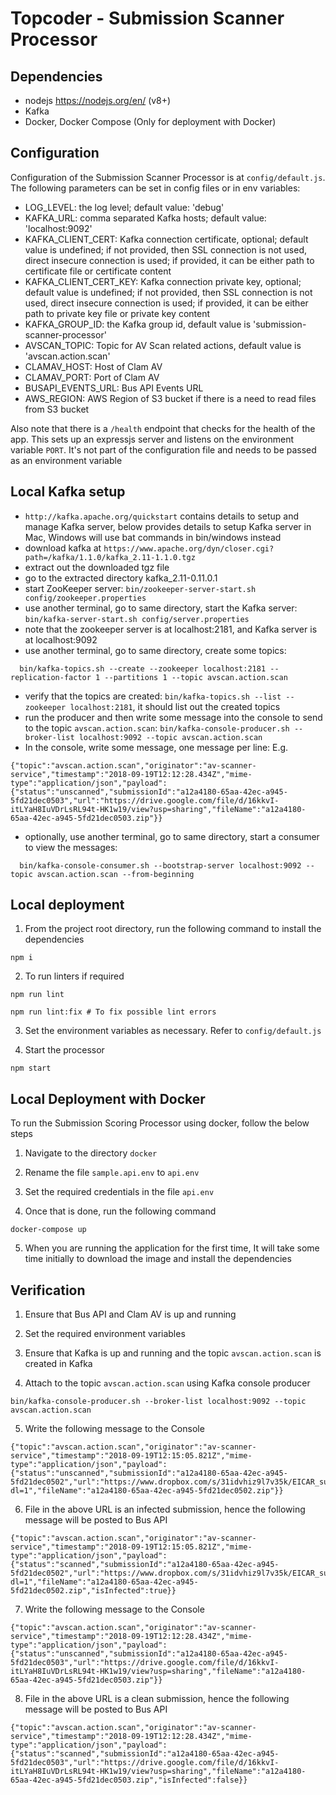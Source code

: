 # Topcoder - Submission Scanner Processor

## Dependencies

- nodejs https://nodejs.org/en/ (v8+)
- Kafka
- Docker, Docker Compose (Only for deployment with Docker)

## Configuration

Configuration of the Submission Scanner Processor is at `config/default.js`.
The following parameters can be set in config files or in env variables:

- LOG_LEVEL: the log level; default value: 'debug'
- KAFKA_URL: comma separated Kafka hosts; default value: 'localhost:9092'
- KAFKA_CLIENT_CERT: Kafka connection certificate, optional; default value is undefined;
    if not provided, then SSL connection is not used, direct insecure connection is used;
    if provided, it can be either path to certificate file or certificate content
- KAFKA_CLIENT_CERT_KEY: Kafka connection private key, optional; default value is undefined;
    if not provided, then SSL connection is not used, direct insecure connection is used;
    if provided, it can be either path to private key file or private key content
- KAFKA_GROUP_ID: the Kafka group id, default value is 'submission-scanner-processor'
- AVSCAN_TOPIC: Topic for AV Scan related actions, default value is 'avscan.action.scan'
- CLAMAV_HOST: Host of Clam AV
- CLAMAV_PORT: Port of Clam AV
- BUSAPI_EVENTS_URL: Bus API Events URL
- AWS_REGION: AWS Region of S3 bucket if there is a need to read files from S3 bucket

Also note that there is a `/health` endpoint that checks for the health of the app. This sets up an expressjs server and listens on the environment variable `PORT`. It's not part of the configuration file and needs to be passed as an environment variable

## Local Kafka setup

- `http://kafka.apache.org/quickstart` contains details to setup and manage Kafka server,
  below provides details to setup Kafka server in Mac, Windows will use bat commands in bin/windows instead
- download kafka at `https://www.apache.org/dyn/closer.cgi?path=/kafka/1.1.0/kafka_2.11-1.1.0.tgz`
- extract out the downloaded tgz file
- go to the extracted directory kafka_2.11-0.11.0.1
- start ZooKeeper server:
  `bin/zookeeper-server-start.sh config/zookeeper.properties`
- use another terminal, go to same directory, start the Kafka server:
  `bin/kafka-server-start.sh config/server.properties`
- note that the zookeeper server is at localhost:2181, and Kafka server is at localhost:9092
- use another terminal, go to same directory, create some topics:
```
  bin/kafka-topics.sh --create --zookeeper localhost:2181 --replication-factor 1 --partitions 1 --topic avscan.action.scan
```
- verify that the topics are created:
  `bin/kafka-topics.sh --list --zookeeper localhost:2181`,
  it should list out the created topics
- run the producer and then write some message into the console to send to the topic `avscan.action.scan`:
  `bin/kafka-console-producer.sh --broker-list localhost:9092 --topic avscan.action.scan`
- In the console, write some message, one message per line:
E.g.
```
{"topic":"avscan.action.scan","originator":"av-scanner-service","timestamp":"2018-09-19T12:12:28.434Z","mime-type":"application/json","payload":{"status":"unscanned","submissionId":"a12a4180-65aa-42ec-a945-5fd21dec0503","url":"https://drive.google.com/file/d/16kkvI-itLYaH8IuVDrLsRL94t-HK1w19/view?usp=sharing","fileName":"a12a4180-65aa-42ec-a945-5fd21dec0503.zip"}}
```
- optionally, use another terminal, go to same directory, start a consumer to view the messages:
```
  bin/kafka-console-consumer.sh --bootstrap-server localhost:9092 --topic avscan.action.scan --from-beginning
```

## Local deployment

1. From the project root directory, run the following command to install the dependencies

```
npm i
```

2. To run linters if required

```
npm run lint

npm run lint:fix # To fix possible lint errors
```

3. Set the environment variables as necessary. Refer to `config/default.js`

4. Start the processor

```
npm start
```

## Local Deployment with Docker

To run the Submission Scoring Processor using docker, follow the below steps

1. Navigate to the directory `docker`

2. Rename the file `sample.api.env` to `api.env`

3. Set the required credentials in the file `api.env`

4. Once that is done, run the following command

```
docker-compose up
```

5. When you are running the application for the first time, It will take some time initially to download the image and install the dependencies


## Verification

1. Ensure that Bus API and Clam AV is up and running

2. Set the required environment variables

3. Ensure that Kafka is up and running and the topic `avscan.action.scan` is created in Kafka

4. Attach to the topic `avscan.action.scan` using Kafka console producer

```
bin/kafka-console-producer.sh --broker-list localhost:9092 --topic avscan.action.scan
```

5. Write the following message to the Console

```
{"topic":"avscan.action.scan","originator":"av-scanner-service","timestamp":"2018-09-19T12:15:05.821Z","mime-type":"application/json","payload":{"status":"unscanned","submissionId":"a12a4180-65aa-42ec-a945-5fd21dec0502","url":"https://www.dropbox.com/s/31idvhiz9l7v35k/EICAR_submission.zip?dl=1","fileName":"a12a4180-65aa-42ec-a945-5fd21dec0502.zip"}}
```

6. File in the above URL is an infected submission, hence the following message will be posted to Bus API

```
{"topic":"avscan.action.scan","originator":"av-scanner-service","timestamp":"2018-09-19T12:15:05.821Z","mime-type":"application/json","payload":{"status":"scanned","submissionId":"a12a4180-65aa-42ec-a945-5fd21dec0502","url":"https://www.dropbox.com/s/31idvhiz9l7v35k/EICAR_submission.zip?dl=1","fileName":"a12a4180-65aa-42ec-a945-5fd21dec0502.zip","isInfected":true}}
```

7. Write the following message to the Console

```
{"topic":"avscan.action.scan","originator":"av-scanner-service","timestamp":"2018-09-19T12:12:28.434Z","mime-type":"application/json","payload":{"status":"unscanned","submissionId":"a12a4180-65aa-42ec-a945-5fd21dec0503","url":"https://drive.google.com/file/d/16kkvI-itLYaH8IuVDrLsRL94t-HK1w19/view?usp=sharing","fileName":"a12a4180-65aa-42ec-a945-5fd21dec0503.zip"}}
```


8. File in the above URL is a clean submission, hence the following message will be posted to Bus API

```
{"topic":"avscan.action.scan","originator":"av-scanner-service","timestamp":"2018-09-19T12:12:28.434Z","mime-type":"application/json","payload":{"status":"scanned","submissionId":"a12a4180-65aa-42ec-a945-5fd21dec0503","url":"https://drive.google.com/file/d/16kkvI-itLYaH8IuVDrLsRL94t-HK1w19/view?usp=sharing","fileName":"a12a4180-65aa-42ec-a945-5fd21dec0503.zip","isInfected":false}}
```
